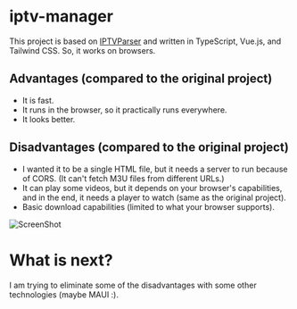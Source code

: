 # iptv-manager

This project is based on [IPTVParser](https://github.com/MyniqX/IpTvParser) and written in TypeScript, Vue.js, and Tailwind CSS. So, it works on browsers.

## Advantages (compared to the original project)

- It is fast.
- It runs in the browser, so it practically runs everywhere.
- It looks better.

## Disadvantages (compared to the original project)

- I wanted it to be a single HTML file, but it needs a server to run because of CORS. (It can't fetch M3U files from different URLs.)
- It can play some videos, but it depends on your browser's capabilities, and in the end, it needs a player to watch (same as the original project).
- Basic download capabilities (limited to what your browser supports).


![ScreenShot]((https://github.com/MyniqX/iptv-manager/blob/main/screenshot/screen.gif?raw=true))

# What is next?

I am trying to eliminate some of the disadvantages with some other technologies (maybe MAUI :).



